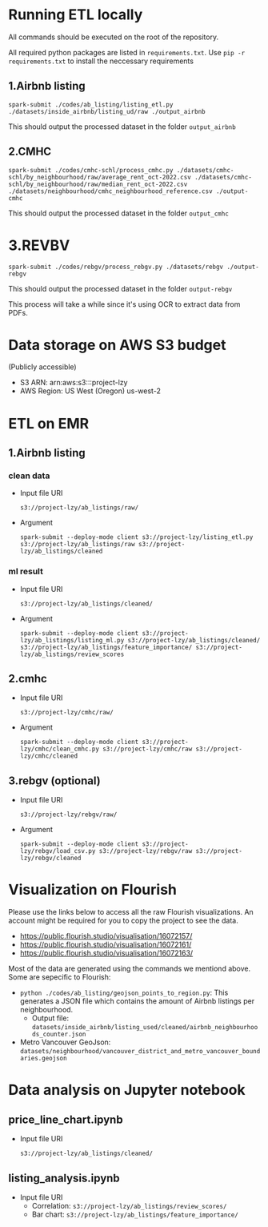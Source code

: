 # Running ETL locally
All commands should be executed on the root of the repository.

All required python packages are listed in `requirements.txt`. Use `pip -r requirements.txt` to install the neccessary requirements

## 1.Airbnb listing
`spark-submit ./codes/ab_listing/listing_etl.py ./datasets/inside_airbnb/listing_ud/raw ./output_airbnb` 

This should output the processed dataset in the folder `output_airbnb`

## 2.CMHC
`spark-submit ./codes/cmhc-schl/process_cmhc.py ./datasets/cmhc-schl/by_neighbourhood/raw/average_rent_oct-2022.csv ./datasets/cmhc-schl/by_neighbourhood/raw/median_rent_oct-2022.csv ./datasets/neighbourhood/cmhc_neighbourhood_reference.csv ./output-cmhc`

This should output the processed dataset in the folder `output_cmhc`

# 3.REVBV
`spark-submit ./codes/rebgv/process_rebgv.py ./datasets/rebgv ./output-rebgv`

This should output the processed dataset in the folder `output-rebgv`

This process will take a while since it's using OCR to extract data from PDFs.

# Data storage on AWS S3 budget
(Publicly accessible)
- S3 ARN: arn:aws:s3:::project-lzy
- AWS Region: US West (Oregon) us-west-2



# ETL on EMR

## 1.Airbnb listing

### clean data
- Input file URI

    `s3://project-lzy/ab_listings/raw/`

- Argument

    `spark-submit --deploy-mode client s3://project-lzy/listing_etl.py s3://project-lzy/ab_listings/raw s3://project-lzy/ab_listings/cleaned`

### ml result
- Input file URI

    `s3://project-lzy/ab_listings/cleaned/`

- Argument

    `spark-submit --deploy-mode client s3://project-lzy/ab_listings/listing_ml.py s3://project-lzy/ab_listings/cleaned/ s3://project-lzy/ab_listings/feature_importance/ s3://project-lzy/ab_listings/review_scores`


## 2.cmhc
- Input file URI

    `s3://project-lzy/cmhc/raw/`

- Argument

    `spark-submit --deploy-mode client s3://project-lzy/cmhc/clean_cmhc.py s3://project-lzy/cmhc/raw s3://project-lzy/cmhc/cleaned`


## 3.rebgv (optional)
- Input file URI

    `s3://project-lzy/rebgv/raw/`

- Argument

    `spark-submit --deploy-mode client s3://project-lzy/rebgv/load_csv.py s3://project-lzy/rebgv/raw s3://project-lzy/rebgv/cleaned`



# Visualization on Flourish
Please use the links below to access all the raw Flourish visualizations. An account might be required for you to copy the project to see the data.

- https://public.flourish.studio/visualisation/16072157/
- https://public.flourish.studio/visualisation/16072161/
- https://public.flourish.studio/visualisation/16072163/

Most of the data are generated using the commands we mentiond above. Some are sepecific to Flourish:

- `python ./codes/ab_listing/geojson_points_to_region.py`: This generates a JSON file which contains the amount of Airbnb listings per neighbourhood.
  - Output file: `datasets/inside_airbnb/listing_used/cleaned/airbnb_neighbourhoods_counter.json`
- Metro Vancouver GeoJson: `datasets/neighbourhood/vancouver_district_and_metro_vancouver_boundaries.geojson`

# Data analysis on Jupyter notebook

## price_line_chart.ipynb
- Input file URI

    `s3://project-lzy/ab_listings/cleaned/`

## listing_analysis.ipynb
- Input file URI
    - Correlation: `s3://project-lzy/ab_listings/review_scores/`
    - Bar chart: `s3://project-lzy/ab_listings/feature_importance/`
    
